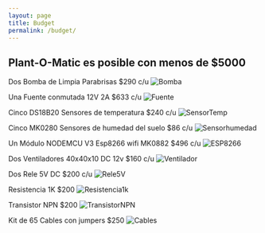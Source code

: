 ```yaml
---
layout: page
title: Budget
permalink: /budget/
---
```

Plant-O-Matic es posible con menos de $5000
-

Dos Bomba de Limpia Parabrisas $290 c/u
![Bomba](/assets/Bomba.jpg)

Una Fuente conmutada 12V 2A $633 c/u
![Fuente](/assets/Fuente.jpg)

Cinco DS18B20 Sensores de temperatura $240 c/u
![SensorTemp](/assets/SensorTemp.jpg)

Cinco MK0280 Sensores de humedad del suelo $86 c/u
![Sensorhumedad](/assets/Sensorhumedad.jpg)

Un Módulo NODEMCU V3 Esp8266 wifi MK0882 $496 c/u
![ESP8266](/assets/ESP8266.jpg)

Dos Ventiladores 40x40x10 DC 12v $160 c/u
![Ventilador](/assets/Ventilador.jpg)

Dos Rele 5V DC $200 c/u
![Rele5V](/assets/Rele5V.jpg)

Resistencia 1K $200
![Resistencia1k](/assets/Resistencia1k.jpg)

Transistor NPN $200
![TransistorNPN](/assets/TransistorNPN.jpg)

Kit de 65 Cables con jumpers $250
![Cables](/assets/Cables.jpg)




